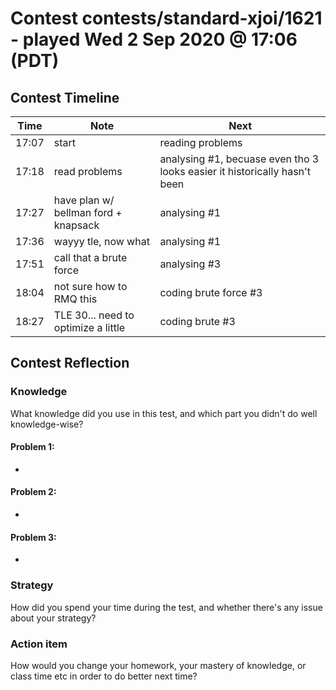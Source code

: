 # Contest contests/standard-xjoi/1621 - played Wed 2 Sep 2020 @ 17:06 (PDT)

## Contest Timeline

| Time | Note | Next |
|----|----|----|
17:07 | start | reading problems
17:18 | read problems | analysing #1, becuase even tho 3 looks easier it historically hasn't been
17:27 | have plan w/ bellman ford + knapsack | analysing #1
17:36 | wayyy tle, now what | analysing #1
17:51 | call that a brute force | analysing #3
18:04 | not sure how to RMQ this | coding brute force #3
18:27 | TLE 30... need to optimize a little | coding brute #3

## Contest Reflection

### Knowledge
What knowledge did you use in this test, and which part you didn't do well knowledge-wise?

#### Problem 1:

-

#### Problem 2:

-

#### Problem 3:

-

### Strategy
How did you spend your time during the test, and whether there's any issue about your strategy?

### Action item
How would you change your homework, your mastery of knowledge, or class time etc in order to do better next time?
